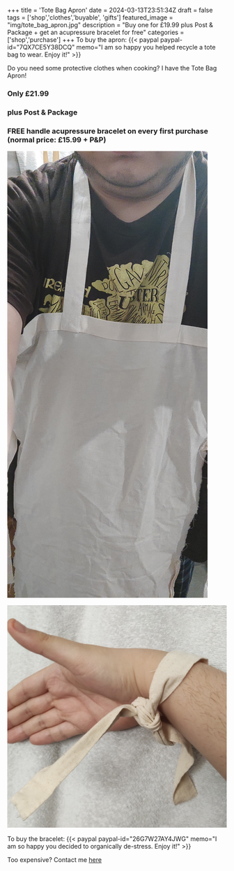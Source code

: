 +++
title = 'Tote Bag Apron'
date = 2024-03-13T23:51:34Z
draft = false
tags = ['shop','clothes','buyable', 'gifts']
featured_image = "img/tote_bag_apron.jpg"
description = "Buy one for £19.99 plus Post & Package + get an acupressure bracelet for free"
categories = ['shop','purchase']
+++
To buy the apron:
{{< paypal paypal-id="7QX7CE5Y38DCQ" memo="I am so happy you helped recycle a tote bag to wear. Enjoy it!" >}} 

Do you need some protective clothes when cooking? I have the Tote Bag Apron!

### Only £21.99
### plus Post & Package
### FREE handle acupressure bracelet on every first purchase (normal price: £15.99 + P&P)
![apron](/img/tote_bag_apron.jpg)

![bracelet](/img/handle-bracelet.jpg)

To buy the bracelet:
{{< paypal paypal-id="26G7W27AY4JWG" memo="I am so happy you decided to organically de-stress. Enjoy it!" >}} 

Too expensive? Contact me [here](/contact-me/)